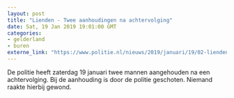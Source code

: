 ```yaml
---
layout: post
title: "Lienden - Twee aanhoudingen na achtervolging"
date: Sat, 19 Jan 2019 19:01:00 GMT
categories: 
- gelderland 
- buren 
externe_link: "https://www.politie.nl/nieuws/2019/januari/19/02-lienden-twee-aanhoudingen-na-achtervolging.html"
---
```


De politie heeft zaterdag 19 januari twee mannen aangehouden na een achtervolging. Bij de aanhouding is door de politie geschoten. Niemand raakte hierbij gewond.
